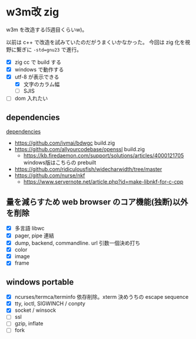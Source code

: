 # w3m改 zig

w3m を改造する(5週目くらいw)。

以前は c++ で改造を試みていたのだがうまくいかなかった。
今回は zig 化を視野に繋ぎに `-std=gnu23` で進行。

- [x] zig cc で build する
- [x] windows で動作する
- [x] utf-8 が表示できる
  - [x] 文字のカラム幅
  - [ ] SJIS
- [ ] dom 入れたい

## dependencies

[dependencies](./build.zig.zon)

- https://github.com/ivmai/bdwgc build.zig
- https://github.com/allyourcodebase/openssl build.zig
  - https://kb.firedaemon.com/support/solutions/articles/4000121705 windows版はこちらの prebuilt
- https://github.com/ridiculousfish/widecharwidth/tree/master
- https://github.com/nurse/nkf
  - https://www.servernote.net/article.php?id=make-libnkf-for-c-cpp

## 量を減らすため web browser のコア機能(独断)以外を削除

- [x] 多言語 libwc
- [x] pager, pipe 連結
- [x] dump, backend, commandline. url 引数一個決め打ち
- [x] color
- [x] image
- [x] frame

## windows portable

- [x] ncurses/termca/terminfo 依存削除。xterm 決めうちの escape sequence
- [x] tty, ioctl, SIGWINCH / conpty
- [x] socket / winsock
- [ ] ssl
- [ ] gzip, inflate
- [ ] fork
